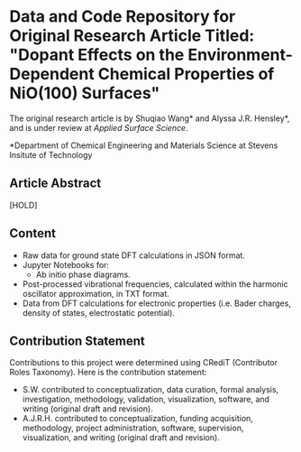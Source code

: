 # Data and Code Repository for Original Research Article Titled: "Dopant Effects on the Environment-Dependent Chemical Properties of NiO(100) Surfaces"
The original research article is by Shuqiao Wang* and Alyssa J.R. Hensley*, and is under review at _Applied Surface Science_.

*Department of Chemical Engineering and Materials Science at Stevens Insitute of Technology

## Article Abstract
[HOLD]

## Content
- Raw data for ground state DFT calculations in JSON format.
- Jupyter Notebooks for:
  - Ab initio phase diagrams.
- Post-processed vibrational frequencies, calculated within the harmonic oscillator approximation, in TXT format.
- Data from DFT calculations for electronic properties (i.e. Bader charges, density of states, electrostatic potential).

## Contribution Statement
Contributions to this project were determined using CRediT (Contributor Roles Taxonomy). Here is the contribution statement:
- S.W. contributed to conceptualization, data curation, formal analysis, investigation, methodology, validation, visualization, software, and writing (original draft and revision).
- A.J.R.H. contributed to conceptualization, funding acquisition, methodology, project administration, software, supervision, visualization, and writing (original draft and revision).
